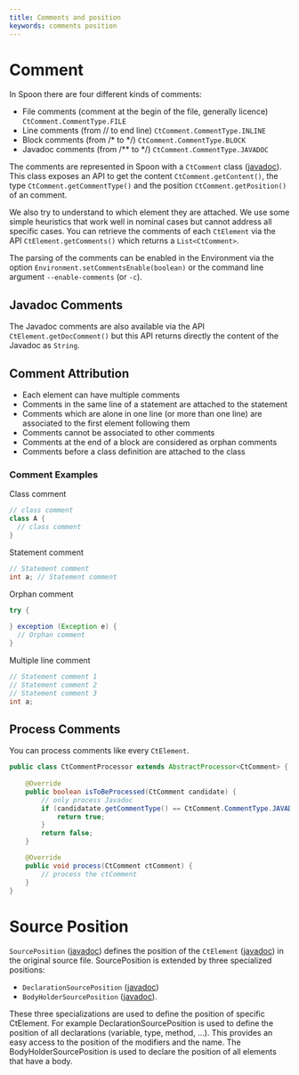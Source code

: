 ```yaml
---
title: Comments and position
keywords: comments position
---
```


# Comment

In Spoon there are four different kinds of comments:

* File comments (comment at the begin of the file, generally licence) `CtComment.CommentType.FILE`
* Line comments (from // to end line) `CtComment.CommentType.INLINE`
* Block comments (from /* to */) `CtComment.CommentType.BLOCK`
* Javadoc comments (from /** to */) `CtComment.CommentType.JAVADOC`

The comments are represented in Spoon with a `CtComment` class ([javadoc](http://spoon.gforge.inria.fr/mvnsites/spoon-core/apidocs/spoon/reflect/code/CtComment.html)). 
This class exposes an API to get the content `CtComment.getContent()`, the type `CtComment.getCommentType()` and the position `CtComment.getPosition()` of an comment.

We also try to understand to which element they are attached.
We use some simple heuristics that work well in nominal cases but cannot address all specific cases.
You can retrieve the comments of each `CtElement` via the API `CtElement.getComments()` which returns a `List<CtComment>`.

The parsing of the comments can be enabled in the Environment via the option `Environment.setCommentsEnable(boolean)` or the command line argument `--enable-comments` (or `-c`).  

## Javadoc Comments

The Javadoc comments are also available via the API `CtElement.getDocComment()` but this API returns directly the content of the Javadoc as `String`.

## Comment Attribution

* Each element can have multiple comments
* Comments in the same line of a statement are attached to the statement
* Comments which are alone in one line (or more than one line) are associated to the first element following them
* Comments cannot be associated to other comments
* Comments at the end of a block are considered as orphan comments
* Comments before a class definition are attached to the class

### Comment Examples

Class comment

```java
// class comment
class A {
  // class comment
}
```

Statement comment

```java
// Statement comment
int a; // Statement comment
```

Orphan comment

```java
try {
 
} exception (Exception e) {
  // Orphan comment
}
```

Multiple line comment

```java
// Statement comment 1
// Statement comment 2 
// Statement comment 3
int a;
```

## Process Comments

You can process comments like every `CtElement`.

```java
public class CtCommentProcessor extends AbstractProcessor<CtComment> {
    
    @Override
    public boolean isToBeProcessed(CtComment candidate) {
        // only process Javadoc
        if (candidatate.getCommentType() == CtComment.CommentType.JAVADOC) {
            return true;
        }
        return false;
    }

    @Override
    public void process(CtComment ctComment) {
        // process the ctComment
    } 
}
```

# Source Position

`SourcePosition` ([javadoc](http://spoon.gforge.inria.fr/mvnsites/spoon-core/apidocs/spoon/reflect/cu/SourcePosition.html)) defines the position of the `CtElement` ([javadoc](http://spoon.gforge.inria.fr/mvnsites/spoon-core/apidocs/spoon/reflect/declaration/CtElement.html)) in the original source file. 
SourcePosition is extended by three specialized positions:

- `DeclarationSourcePosition` ([javadoc](http://spoon.gforge.inria.fr/mvnsites/spoon-core/apidocs/spoon/reflect/cu/position/DeclarationSourcePosition.html)) 
- `BodyHolderSourcePosition` ([javadoc](http://spoon.gforge.inria.fr/mvnsites/spoon-core/apidocs/spoon/reflect/cu/position/BodyHolderSourcePosition.html)).

These three specializations are used to define the position of specific CtElement.
For example DeclarationSourcePosition is used to define the position of all declarations (variable, type, method, ...).
This provides an easy access to the position of the modifiers and the name.
The BodyHolderSourcePosition is used to declare the position of all elements that have a body.
